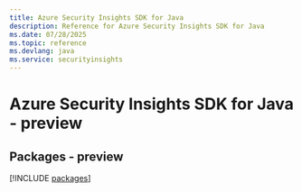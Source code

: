 ```yaml
---
title: Azure Security Insights SDK for Java
description: Reference for Azure Security Insights SDK for Java
ms.date: 07/28/2025
ms.topic: reference
ms.devlang: java
ms.service: securityinsights
---
```

# Azure Security Insights SDK for Java - preview
## Packages - preview
[!INCLUDE [packages](security-insights-index.md)]